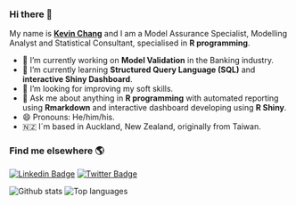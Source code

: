 ### Hi there 👋

My name is **[Kevin Chang](https://www.kevinchang.nz)** and I am a Model Assurance Specialist, Modelling Analyst and Statistical Consultant, specialised in **R programming**. 

- 🔭 I’m currently working on **Model Validation** in the Banking industry.
- 🌱 I’m currently learning **Structured Query Language (SQL)** and **interactive Shiny Dashboard**. 
- 🤔 I’m looking for improving my soft skills. 
- 💬 Ask me about anything in **R programming** with automated reporting using **Rmarkdown** and interactive dashboard developing using **R Shiny**.
- 😄 Pronouns: He/him/his.
- 🇳🇿 I´m based in Auckland, New Zealand, originally from Taiwan. 

### Find me elsewhere 🌎

[![Linkedin Badge](https://img.shields.io/badge/-LinkedIn-blue?style=flat-square&logo=Linkedin&logoColor=white&link=https://www.linkedin.com/in/kevin-ct-chang/)](https://www.linkedin.com/in/kevin-ct-chang/)  [![Twitter Badge](https://img.shields.io/badge/-Twitter-1ca0f1?style=flat-square&labelColor=1ca0f1&logo=twitter&logoColor=white&link=https://twitter.com/kevin_ct_chang)](https://twitter.com/kevin_ct_chang)


![Github stats](https://github-readme-stats.vercel.app/api?username=kcha193)
![Top languages](https://github-readme-stats.vercel.app/api/top-langs/?username=kcha193&hide=html,jupyter%20notebook,JavaScript,SCSS,Less&layout=compact&langs_count=10)


<!--
**kcha193/kcha193** is a ✨ _special_ ✨ repository because its `README.md` (this file) appears on your GitHub profile.

Here are some ideas to get you started:

- 🔭 I’m currently working on ...
- 🌱 I’m currently learning ...
- 👯 I’m looking to collaborate on ...
- 🤔 I’m looking for help with ...
- 💬 Ask me about ...
- 📫 How to reach me: ...
- 😄 Pronouns: ...
- ⚡ Fun fact: ...
-->
